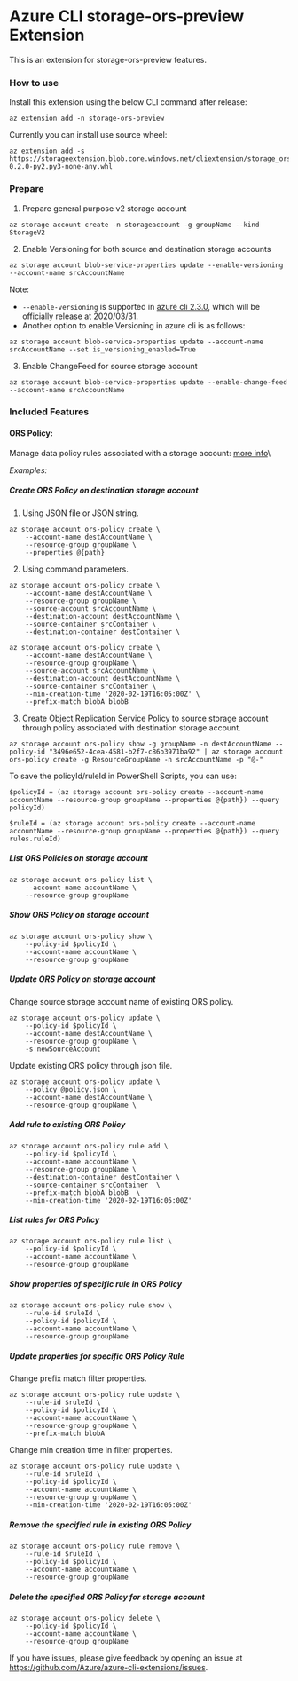 # Azure CLI storage-ors-preview Extension #
This is an extension for storage-ors-preview features.

### How to use ###
Install this extension using the below CLI command after release:
```
az extension add -n storage-ors-preview
```
Currently you can install use source wheel:
```
az extension add -s https://storageextension.blob.core.windows.net/cliextension/storage_ors_preview-0.2.0-py2.py3-none-any.whl
```

### Prepare
1. Prepare general purpose v2 storage account 
```
az storage account create -n storageaccount -g groupName --kind StorageV2
```

2. Enable Versioning for both source and destination storage accounts
```
az storage account blob-service-properties update --enable-versioning --account-name srcAccountName
```
Note:
- `--enable-versioning` is supported in [azure cli 2.3.0](https://docs.microsoft.com/en-us/cli/azure/install-azure-cli?view=azure-cli-latest#install), which will be officially release at 2020/03/31.
- Another option to enable Versioning in azure cli is as follows:
```
az storage account blob-service-properties update --account-name srcAccountName --set is_versioning_enabled=True
```
 
3. Enable ChangeFeed for source storage account
```
az storage account blob-service-properties update --enable-change-feed --account-name srcAccountName
```

### Included Features
#### ORS Policy:
Manage data policy rules associated with a storage account: [more info](https://docs.microsoft.com/azure/storage/common/storage-lifecycle-managment-concepts)\

*Examples:*

##### Create ORS Policy on destination storage account
1. Using JSON file or JSON string.
```
az storage account ors-policy create \
    --account-name destAccountName \
    --resource-group groupName \
    --properties @{path}
```
2. Using command parameters.
```
az storage account ors-policy create \
    --account-name destAccountName \
    --resource-group groupName \
    --source-account srcAccountName \
    --destination-account destAccountName \
    --source-container srcContainer \
    --destination-container destContainer \
```
```
az storage account ors-policy create \
    --account-name destAccountName \
    --resource-group groupName \
    --source-account srcAccountName \
    --destination-account destAccountName \
    --source-container srcContainer \
    --min-creation-time '2020-02-19T16:05:00Z' \
    --prefix-match blobA blobB
```

3. Create Object Replication Service Policy to source storage account through policy associated with destination storage account.
```
az storage account ors-policy show -g groupName -n destAccountName --policy-id "3496e652-4cea-4581-b2f7-c86b3971ba92" | az storage account ors-policy create -g ResourceGroupName -n srcAccountName -p "@-"
```

To save the policyId/ruleId in PowerShell Scripts, you can use:

`$policyId = (az storage account ors-policy create --account-name accountName --resource-group groupName --properties @{path}) --query policyId)`

`$ruleId = (az storage account ors-policy create --account-name accountName --resource-group groupName --properties @{path}) --query rules.ruleId)`

##### List ORS Policies on storage account
```
az storage account ors-policy list \
    --account-name accountName \
    --resource-group groupName
```

##### Show ORS Policy on storage account
```
az storage account ors-policy show \
    --policy-id $policyId \
    --account-name accountName \
    --resource-group groupName
```

##### Update ORS Policy on storage account
Change source storage account name of existing ORS policy.
```
az storage account ors-policy update \
    --policy-id $policyId \
    --account-name destAccountName \
    --resource-group groupName \
    -s newSourceAccount
```

Update existing ORS policy through json file.
```
az storage account ors-policy update \
    --policy @policy.json \
    --account-name destAccountName \
    --resource-group groupName \
```
##### Add rule to existing ORS Policy
```
az storage account ors-policy rule add \
    --policy-id $policyId \
    --account-name accountName \
    --resource-group groupName \
    --destination-container destContainer \
    --source-container srcContainer  \
    --prefix-match blobA blobB  \
    --min-creation-time '2020-02-19T16:05:00Z' 
```

##### List rules for ORS Policy
```
az storage account ors-policy rule list \
    --policy-id $policyId \
    --account-name accountName \
    --resource-group groupName
```

##### Show properties of specific rule in ORS Policy
```
az storage account ors-policy rule show \
    --rule-id $ruleId \
    --policy-id $policyId \
    --account-name accountName \
    --resource-group groupName
```

##### Update properties for specific ORS Policy Rule
Change prefix match filter properties.
```
az storage account ors-policy rule update \
    --rule-id $ruleId \
    --policy-id $policyId \
    --account-name accountName \
    --resource-group groupName \
    --prefix-match blobA
```

Change min creation time in filter properties.
```
az storage account ors-policy rule update \
    --rule-id $ruleId \
    --policy-id $policyId \
    --account-name accountName \
    --resource-group groupName \
    --min-creation-time '2020-02-19T16:05:00Z'
```
##### Remove the specified rule in existing ORS Policy
```
az storage account ors-policy rule remove \
    --rule-id $ruleId \
    --policy-id $policyId \
    --account-name accountName \
    --resource-group groupName
```

##### Delete the specified ORS Policy for storage account
```
az storage account ors-policy delete \
    --policy-id $policyId \
    --account-name accountName \
    --resource-group groupName
```


If you have issues, please give feedback by opening an issue at https://github.com/Azure/azure-cli-extensions/issues.

